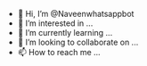 - 👋 Hi, I’m @Naveenwhatsappbot
- 👀 I’m interested in ...
- 🌱 I’m currently learning ...
- 💞️ I’m looking to collaborate on ...
- 📫 How to reach me ...

<!---
Naveenwhatsappbot/Naveenwhatsappbot is a ✨ special ✨ repository because its `README.md` (this file) appears on your GitHub profile.
You can click the Preview link to take a look at your changes.
--->

